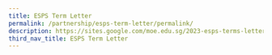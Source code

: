 ```yaml
---
title: ESPS Term Letter
permalink: /partnership/esps-term-letter/permalink/
description: https://sites.google.com/moe.edu.sg/2023-esps-terms-letter/home
third_nav_title: ESPS Term Letter
---
```


